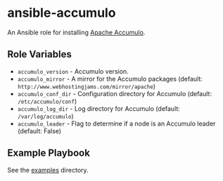 # ansible-accumulo

An Ansible role for installing [Apache Accumulo](https://accumulo.apache.org/).

## Role Variables

- `accumulo_version` - Accumulo version.
- `accumulo_mirror` - A mirror for the Accumulo packages (default: `http://www.webhostingjams.com/mirror/apache`)
- `accumulo_conf_dir` - Configuration directory for Accumulo (default: `/etc/accumulo/conf`)
- `accumulo_log_dir` - Log directory for Accumulo (default: `/var/log/accumulo`)
- `accumulo_leader` - Flag to determine if a node is an Accumulo leader (default: False)

## Example Playbook

See the [examples](./examples/) directory.
